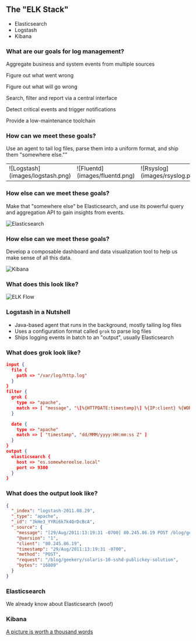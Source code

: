 ## The "ELK Stack"

* Elasticsearch
* Logstash
* Kibana


### What are our goals for log management?


Aggregate business and system events from multiple sources


Figure out what went wrong


Figure out what will go wrong


Search, filter and report via a central interface


Detect critical events and trigger notifications


Provide a low-maintenance toolchain


### How can we meet these goals?

Use an agent to tail log files, parse them into a uniform format, and ship them "somewhere else.""

<table>
  <tr>
    <td>![Logstash](images/logstash.png)</td>
    <td>![Fluentd](images/fluentd.png)</td>
    <td>![Rsyslog](images/rsyslog.png)</td>
    <td>![Flume](images/flume.png)</td>
  </tr>
</table>


### How else can we meet these goals?

Make that "somewhere else" be Elasticsearch, and use its powerful query and aggregation API to gain insights from events.

![Elasticsearch](images/elasticsearch.png)


### How else can we meet these goals?

Develop a composable dashboard and data visualization tool to help us make sense of all this data.

![Kibana](images/kibana.png)


### What does this look like?

![ELK Flow](images/elk-flow.png)


### Logstash in a Nutshell

* Java-based agent that runs in the background, mostly tailing log files
* Uses a configuration format called `grok` to parse log files
* Ships logging events in batch to an "output", usually Elasticsearch


### What does grok look like?

```json
input {
  file {
    path => "/var/log/http.log"
  }
}
filter {
  grok {
    type => "apache",
    match => [ "message", "\[%{HTTPDATE:timestamp}\] %{IP:client} %{WORD:method} %{URIPATHPARAM:request} %{NUMBER:bytes}"]
  }

  date {
    type => "apache"
    match => [ "timestamp", "dd/MMM/yyyy:HH:mm:ss Z" ]
  }
}
output {
  elasticsearch {
    host => "es.somewhereelse.local"
    port => 9300
  }
}
```


### What does the output look like?

```json
{
  "_index": "logstash-2011.08.29",
  "_type": "apache",
  "_id": "3kHe3_YYRi6k7k4QrDcBcA",
  "_source": {
    "message": "[29/Aug/2011:13:19:31 -0700] 80.245.86.19 POST /blog/geekery/solaris-10-sshd-publickey-solution 16809",
    "@version": "1",
    "client": "80.245.86.19",
    "timestamp": "29/Aug/2011:13:19:31 -0700",
    "method": "POST",
    "request": "/blog/geekery/solaris-10-sshd-publickey-solution",
    "bytes": "16809"
  }
}
```


### Elasticsearch

We already know about Elasticsearch (woo!)


### Kibana

[A picture is worth a thousand words](http://kibana.local)